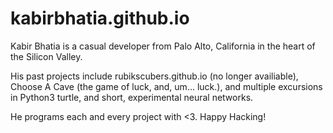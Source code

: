 # kabirbhatia.github.io


Kabir Bhatia is a casual developer from Palo Alto, California in the heart of the Silicon Valley.

His past projects include rubikscubers.github.io (no longer availiable), Choose A Cave (the game of luck, and, um... luck.), and multiple excursions in Python3 turtle, and short, experimental neural networks.

He programs each and every project with <3.
Happy Hacking!
